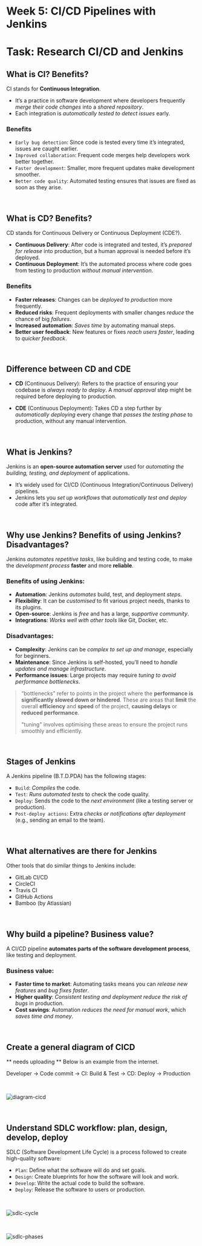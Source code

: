 # Week 5: CI/CD Pipelines with Jenkins

# Task: Research CI/CD and Jenkins
## What is CI? Benefits?
CI stands for **Continuous Integration**. 
* It’s a practice in software development where developers frequently *merge their code changes* into a *shared repository*. 
* Each integration is *automatically tested to detect issues* early.

### Benefits
* `Early bug detection`: Since code is tested every time it’s integrated, issues are caught earlier.
* `Improved collaboration`: Frequent code merges help developers work better together.
* `Faster development`: Smaller, more frequent updates make development smoother.
* `Better code quality`: Automated testing ensures that issues are fixed as soon as they arise.

<br>

## What is CD? Benefits?
CD stands for Continuous Delivery or Continuous Deployment (CDE?).

  * **Continuous Delivery**: After code is integrated and tested, it’s *prepared for release* into production, but a human approval is needed before it’s deployed.
  * **Continuous Deployment**: It’s the automated process where code goes from testing to production *without manual intervention*.

### Benefits
* **Faster releases**: Changes can be *deployed to production* more frequently.
* **Reduced risks**: Frequent deployments with smaller changes *reduce* the chance of big *failures*.
* **Increased automation**: *Saves time* by automating manual steps.
* **Better user feedback**: New features or fixes *reach users faster*, leading to *quicker feedback*.

<br>

## Difference between CD and CDE
* **CD** (Continuous Delivery): Refers to the practice of ensuring your codebase is *always ready to deploy*. A *manual approval* step might be required before deploying to production.
  
* **CDE** (Continuous Deployment): Takes CD a step further by *automatically deploying* every change that *passes the testing phase* to production, without any manual intervention.

<br>

## What is Jenkins?
Jenkins is an **open-source automation server** used for *automating the building, testing, and deployment* of applications. 
* It’s widely used for CI/CD (Continuous Integration/Continuous Delivery) pipelines. 
* Jenkins lets you *set up workflows* that *automatically test and deploy* code after it’s integrated.

<br>

## Why use Jenkins? Benefits of using Jenkins? Disadvantages?
Jenkins *automates repetitive tasks*, like building and testing code, to make the *development process* **faster** and more **reliable**.

### Benefits of using Jenkins:
* **Automation**: Jenkins *automates* build, test, and deployment *steps*.
* **Flexibility**: It can be *customised* to fit various project needs, thanks to its plugins.
* **Open-source**: Jenkins is *free* and has a large, *supportive community*.
* **Integrations**: *Works well with other tools* like Git, Docker, etc.

### Disadvantages:
* **Complexity**: Jenkins can be *complex to set up and manage*, especially for beginners.
* **Maintenance**: Since Jenkins is self-hosted, you’ll need to *handle updates and manage infrastructure*.
* **Performance issues**: Large projects may require *tuning to avoid performance bottlenecks*.

> “bottlenecks” refer to points in the project where the **performance is significantly slowed down or hindered**. These are areas that **limit** the overall **efficiency** and **speed** of the project, **causing delays** or **reduced performance**. 
> 
> "tuning" involves optimising these areas to ensure the project runs smoothly and efficiently.

<br>

## Stages of Jenkins
A Jenkins pipeline (B.T.D.PDA) has the following stages:

* `Build`: *Compiles* the code.
* `Test`: *Runs automated tests* to check the code quality.
* `Deploy`: Sends the code to the *next environment* (like a testing server or production).
* `Post-deploy actions`: Extra *checks or notifications after deployment* (e.g., sending an email to the team).

<br>

## What alternatives are there for Jenkins
Other tools that do similar things to Jenkins include:
* GitLab CI/CD
* CircleCI
* Travis CI
* GitHub Actions
* Bamboo (by Atlassian)

<br> 

## Why build a pipeline? Business value?
A CI/CD pipeline **automates parts of the software development process**, like testing and deployment.

### Business value:
* **Faster time to market**: Automating tasks means you can *release new features* and *bug fixes faster*.
* **Higher quality**: *Consistent testing and deployment* *reduce the risk of bugs* in production.
* **Cost savings**: Automation *reduces the need for manual work*, which *saves time and money*.


<br>

## Create a general diagram of CICD
** needs uploading ** Below is an example from the internet. 

Developer -> Code commit -> CI: Build & Test -> CD: Deploy -> Production

<br>

![diagram-cicd](./cicd-images/cicd-diagram.png)

<br>

## Understand SDLC workflow: plan, design, develop, deploy
SDLC (Software Development Life Cycle) is a process followed to create high-quality software:

* `Plan`: Define what the software will do and set goals.
* `Design`: Create blueprints for how the software will look and work.
* `Develop`: Write the actual code to build the software.
* `Deploy`: Release the software to users or production.


<br>

![sdlc-cycle](./cicd-images/sdlc-cycle.png) 

<br>

![sdlc-phases](./cicd-images/sdlc-phases.png) 

<br>




